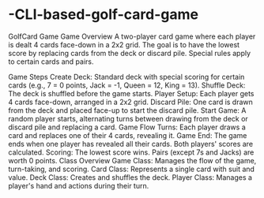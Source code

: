 # -CLI-based-golf-card-game
GolfCard Game
Game Overview
A two-player card game where each player is dealt 4 cards face-down in a 2x2 grid. The goal is to have the lowest score by replacing cards from the deck or discard pile. Special rules apply to certain cards and pairs.

Game Steps
Create Deck: Standard deck with special scoring for certain cards (e.g., 7 = 0 points, Jack = -1, Queen = 12, King = 13).
Shuffle Deck: The deck is shuffled before the game starts.
Player Setup: Each player gets 4 cards face-down, arranged in a 2x2 grid.
Discard Pile: One card is drawn from the deck and placed face-up to start the discard pile.
Start Game: A random player starts, alternating turns between drawing from the deck or discard pile and replacing a card.
Game Flow
Turns: Each player draws a card and replaces one of their 4 cards, revealing it.
Game End: The game ends when one player has revealed all their cards. Both players' scores are calculated.
Scoring: The lowest score wins. Pairs (except 7s and Jacks) are worth 0 points.
Class Overview
Game Class: Manages the flow of the game, turn-taking, and scoring.
Card Class: Represents a single card with suit and value.
Deck Class: Creates and shuffles the deck.
Player Class: Manages a player's hand and actions during their turn.
